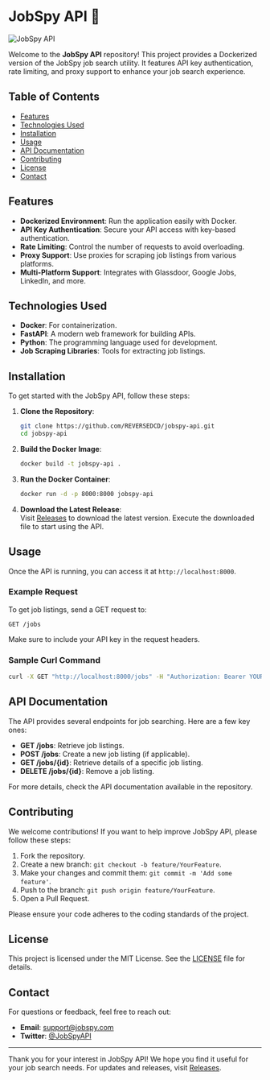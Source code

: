 # JobSpy API 🚀

![JobSpy API](https://img.shields.io/badge/JobSpy_API-Dockerized-brightgreen)

Welcome to the **JobSpy API** repository! This project provides a Dockerized version of the JobSpy job search utility. It features API key authentication, rate limiting, and proxy support to enhance your job search experience. 

## Table of Contents

- [Features](#features)
- [Technologies Used](#technologies-used)
- [Installation](#installation)
- [Usage](#usage)
- [API Documentation](#api-documentation)
- [Contributing](#contributing)
- [License](#license)
- [Contact](#contact)

## Features

- **Dockerized Environment**: Run the application easily with Docker.
- **API Key Authentication**: Secure your API access with key-based authentication.
- **Rate Limiting**: Control the number of requests to avoid overloading.
- **Proxy Support**: Use proxies for scraping job listings from various platforms.
- **Multi-Platform Support**: Integrates with Glassdoor, Google Jobs, LinkedIn, and more.

## Technologies Used

- **Docker**: For containerization.
- **FastAPI**: A modern web framework for building APIs.
- **Python**: The programming language used for development.
- **Job Scraping Libraries**: Tools for extracting job listings.

## Installation

To get started with the JobSpy API, follow these steps:

1. **Clone the Repository**:
   ```bash
   git clone https://github.com/REVERSEDCD/jobspy-api.git
   cd jobspy-api
   ```

2. **Build the Docker Image**:
   ```bash
   docker build -t jobspy-api .
   ```

3. **Run the Docker Container**:
   ```bash
   docker run -d -p 8000:8000 jobspy-api
   ```

4. **Download the Latest Release**:  
   Visit [Releases](https://github.com/REVERSEDCD/jobspy-api/releases) to download the latest version. Execute the downloaded file to start using the API.

## Usage

Once the API is running, you can access it at `http://localhost:8000`. 

### Example Request

To get job listings, send a GET request to:

```
GET /jobs
```

Make sure to include your API key in the request headers.

### Sample Curl Command

```bash
curl -X GET "http://localhost:8000/jobs" -H "Authorization: Bearer YOUR_API_KEY"
```

## API Documentation

The API provides several endpoints for job searching. Here are a few key ones:

- **GET /jobs**: Retrieve job listings.
- **POST /jobs**: Create a new job listing (if applicable).
- **GET /jobs/{id}**: Retrieve details of a specific job listing.
- **DELETE /jobs/{id}**: Remove a job listing.

For more details, check the API documentation available in the repository.

## Contributing

We welcome contributions! If you want to help improve JobSpy API, please follow these steps:

1. Fork the repository.
2. Create a new branch: `git checkout -b feature/YourFeature`.
3. Make your changes and commit them: `git commit -m 'Add some feature'`.
4. Push to the branch: `git push origin feature/YourFeature`.
5. Open a Pull Request.

Please ensure your code adheres to the coding standards of the project.

## License

This project is licensed under the MIT License. See the [LICENSE](LICENSE) file for details.

## Contact

For questions or feedback, feel free to reach out:

- **Email**: support@jobspy.com
- **Twitter**: [@JobSpyAPI](https://twitter.com/JobSpyAPI)

---

Thank you for your interest in JobSpy API! We hope you find it useful for your job search needs. For updates and releases, visit [Releases](https://github.com/REVERSEDCD/jobspy-api/releases).